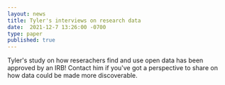 ```yaml
---
layout: news
title: Tyler's interviews on research data
date:  2021-12-7 13:26:00 -0700
type: paper
published: true
---
```


Tyler's study on how reserachers find and use open data has been approved by an IRB! Contact him if you've got a perspective to share on how data could be made more discoverable.
